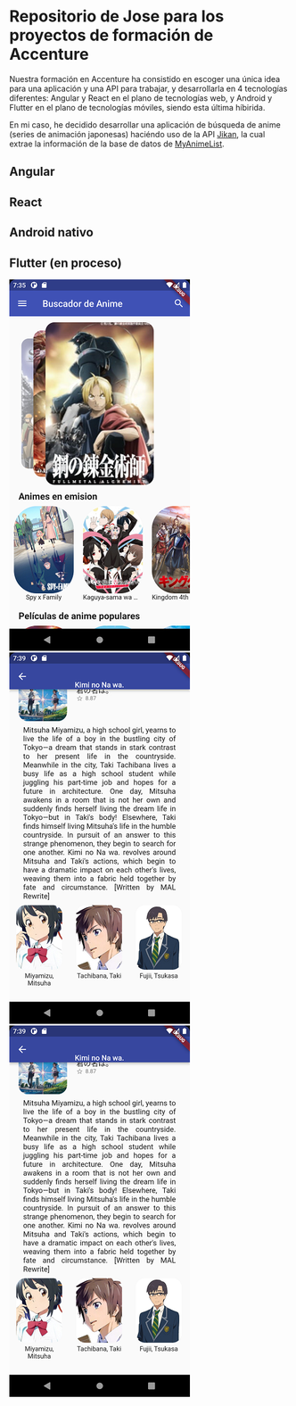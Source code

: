 # Repositorio de Jose para los proyectos de formación de Accenture
Nuestra formación en Accenture ha consistido en escoger una única idea para una aplicación y una API para trabajar, y desarrollarla en 4 tecnologías diferentes: Angular y React en el plano de tecnologías web, y Android y Flutter en el plano de tecnologías móviles, siendo esta última híbirida.

En mi caso, he decidido desarrollar una aplicación de búsqueda de anime (series de animación japonesas) haciéndo uso de la API [Jikan](https://jikan.moe/), la cual extrae la información de la base de datos de [MyAnimeList](https://myanimelist.net/).

## Angular

## React

## Android nativo

## Flutter (en proceso)
![Esta es una imagen](/ImagenesDemo/Flutter/Flutter01.png) ![Esta es una imagen](/ImagenesDemo/Flutter/Flutter02.png) ![Esta es una imagen](/ImagenesDemo/Flutter/Flutter03.png)


